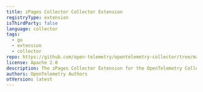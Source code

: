 ```yaml
---
title: zPages Collector Collector Extension
registryType: extension
isThirdParty: false
language: collector
tags:
  - go
  - extension
  - collector
repo: https://github.com/open-telemetry/opentelemetry-collector/tree/main/extension/zpagesextension
license: Apache 2.0
description: The zPages Collector Extension for the OpenTelemetry Collector serves zPages, an HTTP endpoint that provides live data for debugging different components that were properly instrumented for such.
authors: OpenTelemetry Authors
otVersion: latest
---
```

